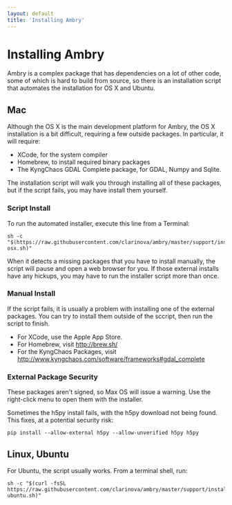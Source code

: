 ```yaml
---
layout: default
title: 'Installing Ambry'
---
```


# Installing Ambry 

Ambry is a complex package that has dependencies on a lot of other code, some of which is hard to build from source, so there is an installation script that automates the installation for OS X and Ubuntu. 

## Mac

Although the OS X is the main development platform for Ambry, the OS X installation is a bit difficult, requiring a few outside packages. In particular, it will require:

* XCode, for the system compiler
* Homebrew, to install required binary packages
* The KyngChaos GDAL Complete package, for GDAL, Numpy and Sqlite. 


The installation script  will walk you through installing all of these packages, but if the script fails, you may have install them yourself.

### Script Install

To run the automated installer, execute this line from a Terminal:

    sh -c "$(https://raw.githubusercontent.com/clarinova/ambry/master/support/install-osx.sh)"

When it detects a missing packages that you have to install manually, the script will pause and open a web browser for you. If those external installs have any hickups, you may have to run the installer script more than once. 

### Manual Install

If the script fails, it is usually a problem with installing one of the external packages. You can try to install them outside of the sccript, then run the script to finish. 

* For XCode, use the Apple App Store. 
* For Homebrew, visit http://brew.sh/
* For the KyngChaos Packages, visit http://www.kyngchaos.com/software/frameworks#gdal_complete


### External Package Security

These packages aren't signed, so Max OS will issue a warning. Use the right-click menu to open them with the installer. 

Sometimes the h5py install fails, with the h5py download not being found. This fixes, at a potential security risk: 

    pip install --allow-external h5py --allow-unverified h5py h5py


## Linux, Ubuntu

For Ubuntu, the script usually works. From a terminal shell, run: 


    sh -c "$(curl -fsSL https://raw.githubusercontent.com/clarinova/ambry/master/support/install-ubuntu.sh)"



